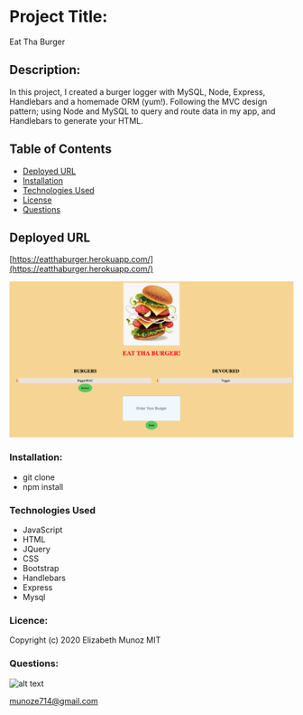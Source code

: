 # Project Title:

Eat Tha Burger

## Description:

In this project, I created a burger logger with MySQL, Node, Express, Handlebars and a homemade ORM (yum!). Following the MVC design pattern; using Node and MySQL to query and route data in my app, and Handlebars to generate your HTML.

## Table of Contents

- [Deployed URL](#DeployedURL)
- [Installation](#Installation)
- [Technologies Used](#TechnologiesUsed)
- [License](#License)
- [Questions](#Questions)

## Deployed URL

[https://eatthaburger.herokuapp.com/](https://eatthaburger.herokuapp.com/)

![appScreenshot](public/assets/img/burger.png?raw=true "Eat Tha Burger")

### Installation:

- git clone
- npm install

### Technologies Used

- JavaScript
- HTML
- JQuery
- CSS
- Bootstrap
- Handlebars
- Express
- Mysql

### Licence:

Copyright (c) 2020 Elizabeth Munoz
MIT

### Questions:

![alt text](https://avatars0.githubusercontent.com/u/59346164?v=4)

[munoze714@gmail.com
](munoze714@gmail.com)
